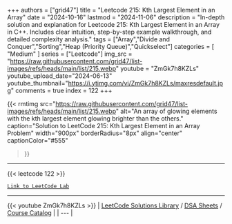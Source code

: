 
+++
authors = ["grid47"]
title = "Leetcode 215: Kth Largest Element in an Array"
date = "2024-10-16"
lastmod = "2024-11-06"
description = "In-depth solution and explanation for Leetcode 215: Kth Largest Element in an Array in C++. Includes clear intuition, step-by-step example walkthrough, and detailed complexity analysis."
tags = ["Array","Divide and Conquer","Sorting","Heap (Priority Queue)","Quickselect"]
categories = [
    "Medium"
]
series = ["Leetcode"]
img_src = "https://raw.githubusercontent.com/grid47/list-images/refs/heads/main/list/215.webp"
youtube = "ZmGk7h8KZLs"
youtube_upload_date="2024-06-13"
youtube_thumbnail="https://i.ytimg.com/vi/ZmGk7h8KZLs/maxresdefault.jpg"
comments = true
index = 122
+++


{{< rmtimg 
    src="https://raw.githubusercontent.com/grid47/list-images/refs/heads/main/list/215.webp" 
    alt="An array of glowing elements with the kth largest element glowing brighter than the others."
    caption="Solution to LeetCode 215: Kth Largest Element in an Array Problem"
    width="900px"
    borderRadius="8px"
    align="center" 
    captionColor="#555"
>}}
---
{{< leetcode 122 >}}

[`Link to LeetCode Lab`](https://leetcode.com/problems/kth-largest-element-in-an-array/description/)

---
{{< youtube ZmGk7h8KZLs >}}
| [LeetCode Solutions Library](https://grid47.xyz/leetcode/) / [DSA Sheets](https://grid47.xyz/sheets/) / [Course Catalog](https://grid47.xyz/courses/) |
| --- |
